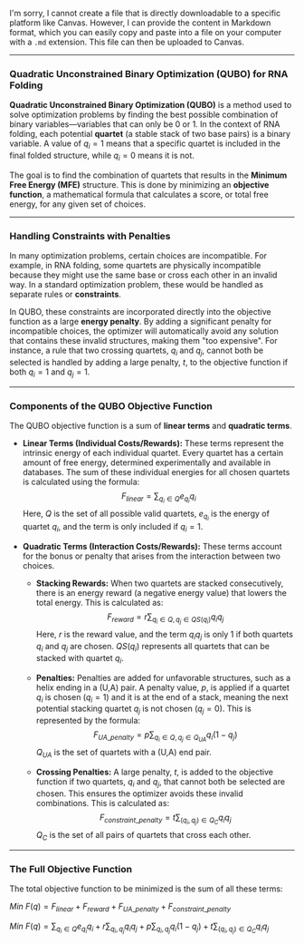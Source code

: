 I'm sorry, I cannot create a file that is directly downloadable to a specific platform like Canvas. However, I can provide the content in Markdown format, which you can easily copy and paste into a file on your computer with a `.md` extension. This file can then be uploaded to Canvas.

---

### **Quadratic Unconstrained Binary Optimization (QUBO) for RNA Folding**

**Quadratic Unconstrained Binary Optimization (QUBO)** is a method used to solve optimization problems by finding the best possible combination of binary variables—variables that can only be 0 or 1. In the context of RNA folding, each potential **quartet** (a stable stack of two base pairs) is a binary variable. A value of $q_i = 1$ means that a specific quartet is included in the final folded structure, while $q_i = 0$ means it is not.

The goal is to find the combination of quartets that results in the **Minimum Free Energy (MFE)** structure. This is done by minimizing an **objective function**, a mathematical formula that calculates a score, or total free energy, for any given set of choices.

---

### **Handling Constraints with Penalties**

In many optimization problems, certain choices are incompatible. For example, in RNA folding, some quartets are physically incompatible because they might use the same base or cross each other in an invalid way. In a standard optimization problem, these would be handled as separate rules or **constraints**.

In QUBO, these constraints are incorporated directly into the objective function as a large **energy penalty**. By adding a significant penalty for incompatible choices, the optimizer will automatically avoid any solution that contains these invalid structures, making them "too expensive". For instance, a rule that two crossing quartets, $q_i$ and $q_j$, cannot both be selected is handled by adding a large penalty, $t$, to the objective function if both $q_i = 1$ and $q_j = 1$.

---

### **Components of the QUBO Objective Function**

The QUBO objective function is a sum of **linear terms** and **quadratic terms**.

* **Linear Terms (Individual Costs/Rewards):** These terms represent the intrinsic energy of each individual quartet. Every quartet has a certain amount of free energy, determined experimentally and available in databases. The sum of these individual energies for all chosen quartets is calculated using the formula:
    $$F_{linear} = \sum_{q_i \in Q} e_{q_i} q_i$$
    Here, $Q$ is the set of all possible valid quartets, $e_{q_i}$ is the energy of quartet $q_i$, and the term is only included if $q_i=1$.

* **Quadratic Terms (Interaction Costs/Rewards):** These terms account for the bonus or penalty that arises from the interaction between two choices.

    * **Stacking Rewards:** When two quartets are stacked consecutively, there is an energy reward (a negative energy value) that lowers the total energy. This is calculated as:
        $$F_{reward} = r \sum_{q_i \in Q, q_j \in QS(q_i)} q_i q_j$$
        Here, $r$ is the reward value, and the term $q_i q_j$ is only 1 if both quartets $q_i$ and $q_j$ are chosen. $QS(q_i)$ represents all quartets that can be stacked with quartet $q_i$.

    * **Penalties:** Penalties are added for unfavorable structures, such as a helix ending in a (U,A) pair. A penalty value, $p$, is applied if a quartet $q_i$ is chosen ($q_i = 1$) and it is at the end of a stack, meaning the next potential stacking quartet $q_j$ is not chosen ($q_j = 0$). This is represented by the formula:
        $$F_{UA\_penalty} = p \sum_{q_i \in Q, q_j \in Q_{UA}} q_i(1 - q_j)$$
        $Q_{UA}$ is the set of quartets with a (U,A) end pair.

    * **Crossing Penalties:** A large penalty, $t$, is added to the objective function if two quartets, $q_i$ and $q_j$, that cannot both be selected are chosen. This ensures the optimizer avoids these invalid combinations. This is calculated as:
        $$F_{constraint\_penalty} = t \sum_{(q_i, q_j) \in Q_C} q_i q_j$$
        $Q_C$ is the set of all pairs of quartets that cross each other.

---

### **The Full Objective Function**

The total objective function to be minimized is the sum of all these terms:

$Min \ F(q) = F_{linear} + F_{reward} + F_{UA\_penalty} + F_{constraint\_penalty}$

$Min \ F(q) = \sum_{q_i \in Q} e_{q_i} q_i + r \sum_{q_i, q_j} q_i q_j + p \sum_{q_i, q_j} q_i(1 - q_j) + t \sum_{(q_i, q_j) \in Q_C} q_i q_j$